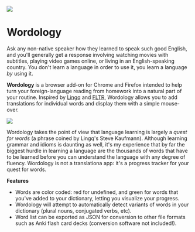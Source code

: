 ![](https://raw.githubusercontent.com/geajack/Wordology/master/icon96.png)

# Wordology

Ask any non-native speaker how they learned to speak such good English, and you'll generally get a response involving watching
movies with subtitles, playing video games online, or living in an English-speaking country. You don't learn a language in order to use it,
you learn a language *by* using it.

**Wordology** is a browser add-on for Chrome and Firefox intended to help turn your foreign-language reading from homework into a natural
part of your routine. Inspired by [Lingq](https://www.lingq.com/) and [FLTR](https://sourceforge.net/projects/fltr/), Wordology allows you to add translations for individual words and display them with
a simple mouse-over.

![](https://i.imgur.com/eJcm9rE.png)

Wordology takes the point of view that language learning is largely a *quest for words* (a phrase coined by Lingq's Steve Kaufmann).
Although learning grammar and idioms is daunting as well, it's my experience that by far the biggest hurdle in learning a language are
the thousands of words that have to be learned before you can understand the language with any degree of fluency. Wordology is not a translationa
app: it's a progress tracker for your quest for words.

**Features**
- Words are color coded: red for undefined, and green for words that you've added to your dictionary, letting you visualize your progress.
- Wordology will attempt to automatically detect variants of words in your dictionary (plural nouns, conjugated verbs, etc).
- Word list can be exported as JSON for conversion to other file formats such as Anki flash card decks (conversion software not included!).

